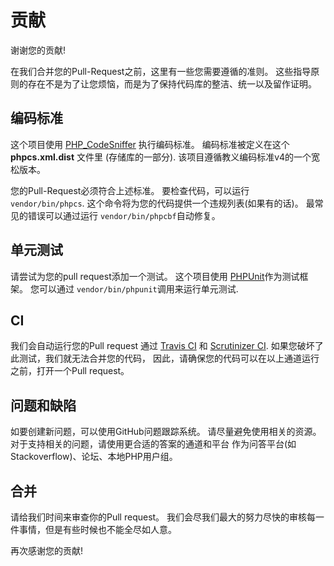 # 贡献

谢谢您的贡献!

在我们合并您的Pull-Request之前，这里有一些您需要遵循的准则。
这些指导原则的存在不是为了让您烦恼，而是为了保持代码库的整洁、统一以及留作证明。

## 编码标准

这个项目使用 [PHP_CodeSniffer](https://github.com/squizlabs/PHP_CodeSniffer) 执行编码标准。
编码标准被定义在这个 **phpcs.xml.dist** 文件里 (存储库的一部分).
该项目遵循教义编码标准v4的一个宽松版本。

您的Pull-Request必须符合上述标准。
要检查代码，可以运行 `vendor/bin/phpcs`. 这个命令将为您的代码提供一个违规列表(如果有的话)。
最常见的错误可以通过运行 `vendor/bin/phpcbf`自动修复。

## 单元测试

请尝试为您的pull request添加一个测试。 这个项目使用 [PHPUnit](https://phpunit.de/)作为测试框架。
您可以通过 `vendor/bin/phpunit`调用来运行单元测试.

## CI

我们会自动运行您的Pull request 通过 [Travis CI](https://www.travis-ci.org)
和 [Scrutinizer CI](https://scrutinizer-ci.com/).
如果您破坏了此测试，我们就无法合并您的代码，
因此，请确保您的代码可以在以上通道运行之前，打开一个Pull request。

## 问题和缺陷

如要创建新问题，可以使用GitHub问题跟踪系统。
请尽量避免使用相关的资源。对于支持相关的问题，请使用更合适的答案的通道和平台
作为问答平台(如Stackoverflow)、论坛、本地PHP用户组。

## 合并

请给我们时间来审查你的Pull request。
我们会尽我们最大的努力尽快的审核每一件事情，但是有些时候也不能全尽如人意。

再次感谢您的贡献!

